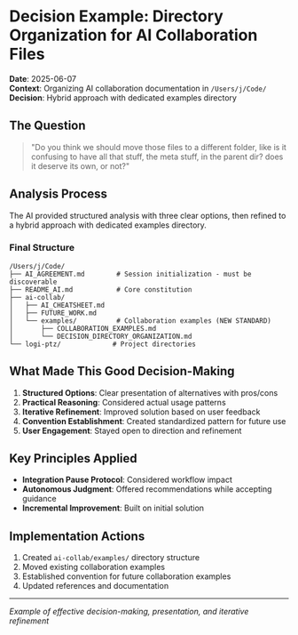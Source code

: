 # Decision Example: Directory Organization for AI Collaboration Files

**Date**: 2025-06-07  
**Context**: Organizing AI collaboration documentation in `/Users/j/Code/`  
**Decision**: Hybrid approach with dedicated examples directory

## The Question

> "Do you think we should move those files to a different folder, like is it confusing to have all that stuff, the meta stuff, in the parent dir? does it deserve its own, or not?"

## Analysis Process

The AI provided structured analysis with three clear options, then refined to a hybrid approach with dedicated examples directory.

### Final Structure
```
/Users/j/Code/
├── AI_AGREEMENT.md        # Session initialization - must be discoverable
├── README_AI.md           # Core constitution
├── ai-collab/
│   ├── AI_CHEATSHEET.md
│   ├── FUTURE_WORK.md
│   └── examples/          # Collaboration examples (NEW STANDARD)
│       ├── COLLABORATION_EXAMPLES.md
│       └── DECISION_DIRECTORY_ORGANIZATION.md
└── logi-ptz/             # Project directories
```

## What Made This Good Decision-Making

1. **Structured Options**: Clear presentation of alternatives with pros/cons
2. **Practical Reasoning**: Considered actual usage patterns 
3. **Iterative Refinement**: Improved solution based on user feedback
4. **Convention Establishment**: Created standardized pattern for future use
5. **User Engagement**: Stayed open to direction and refinement

## Key Principles Applied

- **Integration Pause Protocol**: Considered workflow impact
- **Autonomous Judgment**: Offered recommendations while accepting guidance
- **Incremental Improvement**: Built on initial solution

## Implementation Actions

1. Created `ai-collab/examples/` directory structure
2. Moved existing collaboration examples
3. Established convention for future collaboration examples
4. Updated references and documentation

---
*Example of effective decision-making, presentation, and iterative refinement*